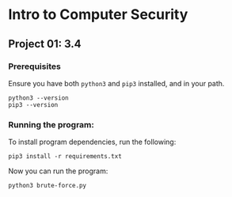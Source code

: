 # Intro to Computer Security

## Project 01: 3.4

### Prerequisites
Ensure you have both `python3` and `pip3` installed, and in your path.
```
python3 --version
pip3 --version
```

### Running the program:

To install program dependencies, run the following:
```
pip3 install -r requirements.txt
```

Now you can run the program:
```
python3 brute-force.py
```